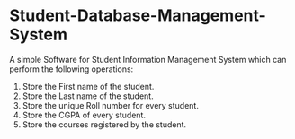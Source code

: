 # Student-Database-Management-System
A simple Software for Student Information Management System which can perform the following operations:

1. Store the First name of the student.
2. Store the Last name of the student.
3. Store the unique Roll number for every student.
4. Store the CGPA of every student.
5. Store the courses registered by the student.
